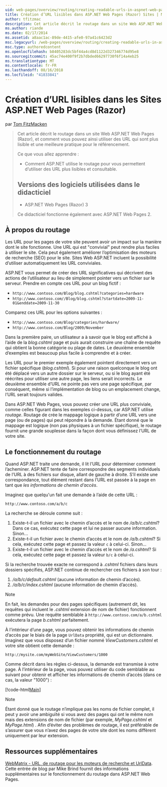 ```yaml
---
uid: web-pages/overview/routing/creating-readable-urls-in-aspnet-web-pages-sites
title: Création d’URL lisibles dans ASP.NET Web Pages (Razor) Sites | Microsoft Docs
author: tfitzmac
description: Cet article décrit le routage dans un site Web ASP.NET Web Pages (Razor), et comment vous pouvez ainsi utiliser des URL qui sont plus lisible et une meilleure pratique pour le référencement. Vous allez...
ms.author: riande
ms.date: 02/17/2014
ms.assetid: a8aac1ac-89de-4415-afe0-97a41c6423d2
msc.legacyurl: /web-pages/overview/routing/creating-readable-urls-in-aspnet-web-pages-sites
msc.type: authoredcontent
ms.openlocfilehash: b8405283dc5bf44a4cd8d1122d327346774d95e8
ms.sourcegitcommit: 45ac74e400f9f2b7dbded66297730f6f14a4eb25
ms.translationtype: MT
ms.contentlocale: fr-FR
ms.lasthandoff: 08/16/2018
ms.locfileid: "41833841"
---
```

<a name="creating-readable-urls-in-aspnet-web-pages-razor-sites"></a>Création d’URL lisibles dans les Sites ASP.NET Web Pages (Razor)
====================
par [Tom FitzMacken](https://github.com/tfitzmac)

> Cet article décrit le routage dans un site Web ASP.NET Web Pages (Razor), et comment vous pouvez ainsi utiliser des URL qui sont plus lisible et une meilleure pratique pour le référencement.
> 
> Ce que vous allez apprendre :
> 
> - Comment ASP.NET utilise le routage pour vous permettent d’utiliser des URL plus lisibles et consultable.
>   
> 
> ## <a name="software-versions-used-in-the-tutorial"></a>Versions des logiciels utilisées dans le didacticiel
> 
> 
> - ASP.NET Web Pages (Razor) 3
>   
> 
> Ce didacticiel fonctionne également avec ASP.NET Web Pages 2.


## <a name="about-routing"></a>À propos du routage

Les URL pour les pages de votre site peuvent avoir un impact sur la manière dont le site fonctionne. Une URL qui est &quot;convivial&quot; peut rendre plus faciles à utiliser le site. Cela peut également améliorer l’optimisation des moteurs de recherche (SEO) pour le site. Sites Web ASP.NET incluent la possibilité d’utiliser automatiquement les URL conviviales.

ASP.NET vous permet de créer des URL significatives qui décrivent des actions de l’utilisateur au lieu de simplement pointer vers un fichier sur le serveur. Prendre en compte ces URL pour un blog fictif :

- `http://www.contoso.com/Blog/blog.cshtml?categories=hardware`
- `http://www.contoso.com//Blog/blog.cshtml?startdate=2009-11-01&enddate=2009-11-30`

Comparez ces URL pour les options suivantes :

- `http://www.contoso.com/Blog/categories/hardware/`
- `http://www.contoso.com/Blog/2009/November`

Dans la première paire, un utilisateur a à savoir que le blog est affiché à l’aide de la *blog.cshtml* page et puis aurait construire une chaîne de requête qui obtient la bonne catégorie ou plage de dates. Le deuxième ensemble d’exemples est beaucoup plus facile à comprendre et à créer.

Les URL pour le premier exemple également pointent directement vers un fichier spécifique (*blog.cshtml*). Si pour une raison quelconque le blog ont été déplacé vers un autre dossier sur le serveur, ou si le blog ayant été réécrites pour utiliser une autre page, les liens serait incorrects. Le deuxième ensemble d’URL ne pointe pas vers une page spécifique, par conséquent, même si l’implémentation de blog ou un emplacement change, l’URL serait toujours valides.

Dans ASP.NET Web Pages, vous pouvez créer une URL plus conviviale, comme celles figurant dans les exemples ci-dessus, car ASP.NET utilise *routage*. Routage de crée le mappage logique à partir d’une URL vers une page (ou de pages) qui peut répondre à la demande. Étant donné que le mappage est logique (non pas physiques à un fichier spécifique), le routage fournit une grande souplesse dans la façon dont vous définissez l’URL de votre site.

## <a name="how-routing-works"></a>Le fonctionnement du routage

Quand ASP.NET traite une demande, il lit l’URL pour déterminer comment l’acheminer. ASP.NET tente de faire correspondre des segments individuels de l’URL à des fichiers sur disque, allant de gauche à droite. S’il existe une correspondance, tout élément restant dans l’URL est passée à la page en tant que *les informations de chemin d’accès*.

Imaginez que quelqu'un fait une demande à l’aide de cette URL :

`http://www.contoso.com/a/b/c`

La recherche se déroule comme suit :

1. Existe-t-il un fichier avec le chemin d’accès et le nom de */a/b/c.cshtml*? Dans ce cas, exécutez cette page et lui ne passer aucune information. Sinon...
2. Existe-t-il un fichier avec le chemin d’accès et le nom de */a/b.cshtml*? Si cela, exécutez cette page et passez la valeur `c` à celui-ci. Sinon...
3. Existe-t-il un fichier avec le chemin d’accès et le nom de */a.cshtml*? Si cela, exécutez cette page et passez la valeur `b/c` à celui-ci.

Si la recherche trouvée exacte ne correspond à *.cshtml* fichiers dans leurs dossiers spécifiés, ASP.NET continue de rechercher ces fichiers à son tour :

1. */a/b/c/default.cshtml* (aucune information de chemin d’accès).
2. */a/b/c/index.cshtml* (aucune information de chemin d’accès).

> [!NOTE]
> En fait, les demandes pour des pages spécifiques (autrement dit, les requêtes qui incluent le *.cshtml* extension de nom de fichier) fonctionnent comme prévu. Une requête semblable à `http://www.contoso.com/a/b.cshtml` exécutera la page *b.cshtml* parfaitement.


À l’intérieur d’une page, vous pouvez obtenir les informations de chemin d’accès par le biais de la page `UrlData` propriété, qui est un dictionnaire. Imaginez que vous disposez d’un fichier nommé *ViewCustomers.cshtml* et votre site obtient cette demande :

`http://mysite.com/myWebSite/ViewCustomers/1000`

Comme décrit dans les règles ci-dessus, la demande est transmise à votre page. À l’intérieur de la page, vous pouvez utiliser du code semblable au suivant pour obtenir et afficher les informations de chemin d’accès (dans ce cas, la valeur &quot;1000&quot;) :

[!code-html[Main](creating-readable-urls-in-aspnet-web-pages-sites/samples/sample1.html)]

> [!NOTE]
> Étant donné que le routage n’implique pas les noms de fichier complet, il peut y avoir une ambiguïté si vous avez des pages qui ont le même nom mais des extensions de nom de fichier (par exemple, *MyPage.cshtml* et *MyPage.html*) . Afin d’éviter des problèmes de routage, il est préférable de s’assurer que vous n’avez des pages de votre site dont les noms diffèrent uniquement par leur extension.


<a id="Additional_Resources"></a>
## <a name="additional-resources"></a>Ressources supplémentaires

[WebMatrix - URL, de routage pour les moteurs de recherche et UrlData](http://www.mikesdotnetting.com/Article/165/WebMatrix-URLs-UrlData-and-Routing-for-SEO). Cette entrée de blog par Mike Brind fournit des informations supplémentaires sur le fonctionnement du routage dans ASP.NET Web Pages.
